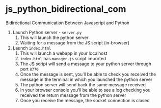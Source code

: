 # js_python_bidirectional_com
Bidirectional Communication Between Javascript and Python

1. Launch Python server - `server.py`
    1. This will launch the python server
    2. Waiting for a message from the JS script (in-browser)
2. Launch `index.html`
    1. This will launch a webapp in your localhost
    2. `index.html` has `manager.js` script imported
    3. The JS script will send a message to your python server through port `8770`
    4. Once the message is sent, you'll be able to check you received the message in the terminal in which you launched the python server
    5. The python server will send back the same message received
    6. In your browser console you'll be able to see a log checking you received the return message from the python server
    7. Once you receive the message, the socket connection is closed

